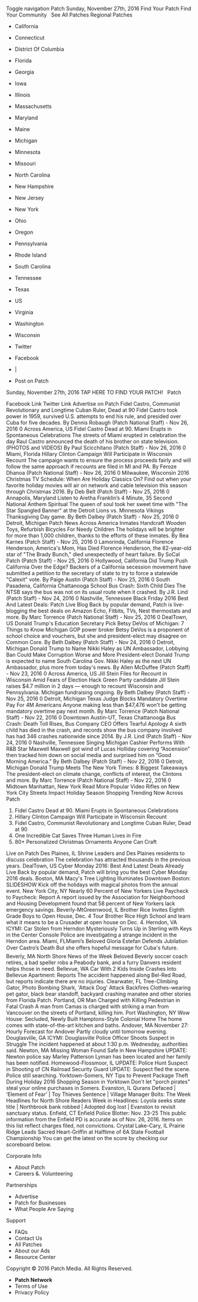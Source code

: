 Toggle navigation Patch Sunday, November 27th, 2016 Find Your Patch Find Your Community   See All Patches Regional Patches

*   California
*   Connecticut
*   District Of Columbia
*   Florida
*   Georgia
*   Iowa
*   Illinois
*   Massachusetts
*   Maryland
*   Maine
*   Michigan
*   Minnesota
*   Missouri
*   North Carolina
*   New Hampshire
*   New Jersey
*   New York
*   Ohio
*   Oregon
*   Pennsylvania
*   Rhode Island
*   South Carolina
*   Tennessee
*   Texas
*   US
*   Virginia
*   Washington
*   Wisconsin

*   Twitter
*   Facebook
*   |
*   Post on Patch

Sunday, November 27th, 2016 TAP HERE TO FIND YOUR PATCH!   Patch

Facebook Link Twitter Link Advertise on Patch Fidel Castro, Communist Revolutionary and Longtime Cuban Ruler, Dead at 90 Fidel Castro took power in 1959, survived U.S. attempts to end his rule, and presided over Cuba for five decades. By Dennis Robaugh (Patch National Staff) - Nov 26, 2016 0 Across America, US Fidel Castro Dead at 90. Miami Erupts in Spontaneous Celebrations The streets of Miami erupted in celebration the day Raul Castro announced the death of his brother on state television. (PHOTOS and VIDEOS) By Paul Scicchitano (Patch Staff) - Nov 26, 2016 0 Miami, Florida Hillary Clinton Campaign Will Participate in Wisconsin Recount The campaign wants to ensure the process proceeds fairly and will follow the same approach if recounts are filed in MI and PA. By Feroze Dhanoa (Patch National Staff) - Nov 26, 2016 0 Milwaukee, Wisconsin 2016 Christmas TV Schedule: When Are Holiday Classics On? Find out when your favorite holiday movies will air on network and cable television this season through Christmas 2016. By Deb Belt (Patch Staff) - Nov 25, 2016 0 Annapolis, Maryland Listen to Aretha Franklin’s 4 Minute, 35 Second National Anthem Spiritual The queen of soul took her sweet time with "The Star Spangled Banner" at the Detroit Lions vs. Minnesota Vikings Thanksgiving Day game. By Beth Dalbey (Patch Staff) - Nov 25, 2016 0 Detroit, Michigan Patch News Across America Inmates Handcraft Wooden Toys, Refurbish Bicycles For Needy Children The holidays will be brighter for more than 1,000 children, thanks to the efforts of these inmates. By Bea Karnes (Patch Staff) - Nov 25, 2016 0 Lamorinda, California Florence Henderson, America's Mom, Has Died Florence Henderson, the 82-year-old star of "The Brady Bunch," died unexpectedly of heart failure. By SoCal Patch (Patch Staff) - Nov 25, 2016 0 Hollywood, California Did Trump Push California Over the Edge? Backers of a California secession movement have submitted a petition to the secretary of state to try to force a statewide "Calexit" vote. By Paige Austin (Patch Staff) - Nov 25, 2016 0 South Pasadena, California Chattanooga School Bus Crash: Sixth Child Dies The NTSB says the bus was not on its usual route when it crashed. By J.R. Lind (Patch Staff) - Nov 24, 2016 0 Nashville, Tennessee Black Friday 2016 Best And Latest Deals: Patch Live Blog Back by popular demand, Patch is live-blogging the best deals on Amazon Echo, Fitbits, TVs, Nest thermostats and more. By Marc Torrence (Patch National Staff) - Nov 25, 2016 0 DealTown, US Donald Trump's Education Secretary Pick Betsy DeVos of Michigan: 7 Things to Know Michigan GOP power broker Betsy DeVos is a proponent of school choice and vouchers, but she and president-elect may disagree on Common Core. By Beth Dalbey (Patch Staff) - Nov 24, 2016 0 Detroit, Michigan Donald Trump to Name Nikki Haley as UN Ambassador, Lobbying Ban Could Make Corruption Worse and More President-elect Donald Trump is expected to name South Carolina Gov. Nikki Haley as the next UN Ambassador, plus more from today's news. By Allen McDuffee (Patch Staff) - Nov 23, 2016 0 Across America, US Jill Stein Files for Recount in Wisconsin Amid Fears of Election Hack Green Party candidate Jill Stein raises $4.7 million in 2 days — enough to recount Wisconsin and Pennsylvania. Michigan fundraising ongoing. By Beth Dalbey (Patch Staff) - Nov 25, 2016 0 Detroit, Michigan Texas Judge Blocks Mandatory Overtime Pay For 4M Americans Anyone making less than $47,476​ won't be getting mandatory overtime pay next month. By Marc Torrence (Patch National Staff) - Nov 22, 2016 0 Downtown Austin-UT, Texas Chattanooga Bus Crash: Death Toll Rises, Bus Company CEO Offers Tearful Apology A sixth child has died in the crash, and records show the bus company involved has had 346 crashes nationwide since 2014. By J.R. Lind (Patch Staff) - Nov 24, 2016 0 Nashville, Tennessee Singing Michigan Cashier Performs With R&B Star Maxwell Maxwell got wind of Lucas Holliday covering “Ascension” then tracked him down on social media and surprised him on “Good Morning America.” By Beth Dalbey (Patch Staff) - Nov 22, 2016 0 Detroit, Michigan Donald Trump Meets The New York Times: 8 Biggest Takeaways The president-elect on climate change, conflicts of interest, the Clintons and more. By Marc Torrence (Patch National Staff) - Nov 22, 2016 0 Midtown Manhattan, New York Read More Popular Video Rifles on New York City Streets Impact Holiday Season Shopping Trending Now Across Patch

1.  Fidel Castro Dead at 90. Miami Erupts in Spontaneous Celebrations
2.  Hillary Clinton Campaign Will Participate in Wisconsin Recount
3.  Fidel Castro, Communist Revolutionary and Longtime Cuban Ruler, Dead at 90
4.  One Incredible Cat Saves Three Human Lives in Fire
5.  80+ Personalized Christmas Ornaments Anyone Can Craft

Live on Patch Des Plaines, IL Shrine Leaders and Des Plaines residents to discuss celebration The celebration has attracted thousands in the previous years. DealTown, US Cyber Monday 2016: Best And Latest Deals Already Live Back by popular demand, Patch will bring you the best Cyber Monday 2016 deals. Boston, MA Macy's Tree Lighting Illuminates Downtown Boston: SLIDESHOW Kick off the holidays with magical photos from the annual event. New York City, NY Nearly 60 Percent of New Yorkers Live Paycheck to Paycheck: Report A report issued by the Association for Neighborhood and Housing Development found that 58 percent of New Yorkers lack emergency savings. Beverly-MtGreenwood, IL Brother Rice Invites Eighth Grade Boys to Open House, Dec. 4 Tour Brother Rice High School and learn what it means to be a Crusader at open house on Dec. 4. Herndon, VA ICYMI: Car Stolen from Herndon Mysteriously Turns Up in Sterling with Keys in the Center Console Police are investigating a strange incident in the Herndon area. Miami, FL ​Miami’s Beloved Gloria Estefan Defends Jubilation Over Castro’s Death But she offers hopeful message for Cuba's future. Beverly, MA North Shore News of the Week Beloved Beverly soccer coach retires, a bad speller robs a Peabody bank, and a furry Danvers resident helps those in need. Bellevue, WA Car With 2 Kids Inside Crashes Into Bellevue Apartment: Reports The accident happened along Bel-Red Road, but reports indicate there are no injuries. Clearwater, FL Tree-Climbing Gator, Photo Bombing Shark, 'Attack Dog' Attack Backfires Clothes-wearing pet gator, black bear standoff, backyard crashing manatee and other stories from Florida Patch. Portland, OR Man Charged with Killing Pedestrian in Fatal Crash A man from Camas is charged with striking a man from Vancouver on the streets of Portland, killing him. Port Washington, NY Wow House: Secluded, Newly Built Hamptons-Style Colonial Home The home comes with state-of-the-art kitchen and baths. Andover, MA November 27: Hourly Forecast for Andover Partly cloudy until tomorrow evening. Douglasville, GA ICYMI: Douglasville Police Officer Shoots Suspect in Struggle The incident happened at about 1:30 p.m. Wednesday, authorities said. Newton, MA Missing Woman Found Safe in New Hampshire UPDATE: Newton police say Marley Patterson Lyman has been located and her family has been notified. Homewood-Flossmoor, IL UPDATE: Police Hunt Suspect in Shooting of CN Railroad Security Guard UPDATE: Suspect fled the scene. Police still searching. Yorktown-Somers, NY Tips to Prevent Package Theft During Holiday 2016 Shopping Season in Yorktown Don't let "porch pirates" steal your online purchases in Somers. Evanston, IL Qurans Defaced | ‘Element of Fear’ | Toy Thieves Sentence | Village Manager Bolts: The Week Headlines for North Shore Readers Week in Headlines: Loyola seeks state title | Northbrook bank robbed | Adopted dog lost | Evanston to revisit sanctuary status. Enfield, CT Enfield Police Blotter: Nov. 23-25 This public information from the Enfield PD is accurate as of Nov. 26, 2016. Items on this list reflect charges filed, not convictions. Crystal Lake-Cary, IL Prairie Ridge Leads Sacred Heart-Griffin at Halftime of 6A State Football Championship You can get the latest on the score by checking our scoreboard below.

Corporate Info

*   About Patch
*   Careers &. Volunteering

Partnerships

*   Advertise
*   Patch for Businesses
*   What People Are Saying

Support

*   FAQs
*   Contact Us
*   All Patches
*   About our Ads
*   Resource Center

Copyright © 2016 Patch Media. All Rights Reserved.

*   **Patch Network**
*   Terms of Use
*   Privacy Policy